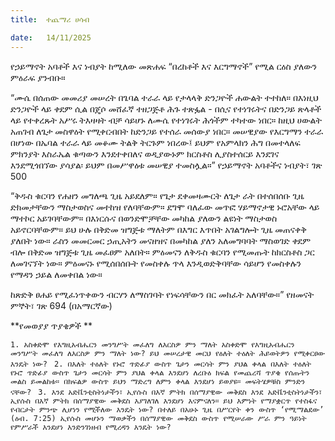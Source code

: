 ```yaml
---
title:  ተጨማሪ ሀሳብ

date:   14/11/2025
---
```


የኃይማኖት አባቶች እና ነብያት ከሚለው መጽሐፍ “በረከቶች እና እርግማኖች” የሚል ርዕስ ያለውን ምዕራፍ ያንብቡ።

“ሙሴ በሰጠው መመሪያ መሠረት በጌባል ተራራ ላይ የታላላቅ ድንጋዮች ሐውልት ተተከለ። በእነዚህ ድንጋዮች ላይ ቀደም ሲል በጄሶ መሸፈኛ ተዘጋጅቶ ሕጉ ተጽፏል - በሲና የተነገሩትና በድንጋይ ጽላቶች ላይ የተቀረጹት አሥሩ ትእዛዛት ብቻ ሳይሆኑ ለሙሴ የተነገሩት ሕጎችም ተካተው ነበር። ከዚህ ሀውልት አጠገብ ለጌታ መስዋዕት የሚቀርብበት ከድንጋይ የተሰራ መሰውያ ነበር። መሠዊያው የእርግማን ተራራ በሆነው በኤባል ተራራ ላይ መቆሙ ትልቅ ትርጉም ነበረው፤ ይህም የአምላክን ሕግ በመተላለፍ ምክንያት እስራኤል ቁጣውን እንደተቀበለና ወዲያውኑም ክርስቶስ ሊያስተሰርይ እንደገና እንደሚጎበኘው ያሳያል፡ ይህም በመሥዋዕቱ መሠዊያ ተመስሏል።” የኃይማኖት አባቶችና ነብያት፣ ገጽ 500

“ቅዱስ ቁርባን የሐዘን መግለጫ ጊዜ አይደለም። የጌታ ደቀመዛሙርት ለጌታ ራት በተሰበሰቡ ጊዜ ድክመታቸውን ማስታወስና መተከዝ የለባቸውም። ደግሞ ባለፈው መጥፎ ሃይማኖታዊ ኑሮአቸው ላይ ማተኮር አይገባቸውም። በእነርሱና በወንድሞቻቸው መካከል ያለውን ልዩነት ማስታወስ አይኖርባቸውም። ይህ ሁሉ በቅድመ ዝግጅቱ ማለትም በእግር እጥበት አገልግሎት ጊዜ መጠናቀቅ ያለበት ነው። ራስን መመርመር ኃጢአትን መናዘዝና በመካከል ያለን አለመግባባት ማስወገድ ቀደም ብሎ በቅድመ ዝግጅቱ ጊዜ መፈፀም አለበት። ምዕመናን ለቅዱስ ቁርባን የሚመጡት ከክርስቶስ ጋር ለመገናኘት ነው። ምዕመናኑ የሚሰበሰቡት የመስቀሉ ጥላ እንዲወድቅባቸው ሳይሆን የመስቀሉን የማዳን ኃይል ለመቀበል ነው።

ከጽድቅ ፀሐይ የሚፈነጥቀውን ብርሃን ለማስገባት የነፍሳቸውን በር መክፈት አለባቸው።” የዘመናት ምኞት፣ ገጽ 694 (በአማርኛው)   



**የመወያያ ጥያቄዎች
**


`1. አስቀድሞ የእግዚአብሔርን መንግሥት መፈለግ ለእርስዎ ምን ማለት አስቀድሞ የእግዚአብሔርን መንግሥት መፈለግ ለእርስዎ ምን ማለት ነው? ይህ መሠረታዊ መርህ የዕለት ተዕለት ሕይወትዎን የሚቀርፀው እንዴት ነው?
`
`2. በእለት ተዕለት የኑሮ ጥድፊያ ውስጥ ጌታን መርሳት ምን ያህል ቀላል በእለት ተዕለት የኑሮ ጥድፊያ ውስጥ ጌታን መርሳት ምን ያህል ቀላል እንደሆነ ለረቡዕ ክፍል የመጨረሻ ጥያቄ የሰጡትን መልስ ይመልከቱ። በክፍልዎ ውስጥ ይህን ማድረግ ለምን ቀላል እንደሆነ ይወያዩ። መፍትሄዎቹስ ምንድን ናቸው?
`
`3. እንደ አድቬንቲስትነታችን፣ ኢየሱስ በእኛ ምትክ በሰማያዊው መቅደስ እንደ አድቬንቲስትነታችን፣ ኢየሱስ በእኛ ምትክ በሰማያዊው መቅደስ እያገለገለ እንደሆነ እናምናለን። ይህ እምነት የማያቋርጥ የተስፋና የብርታት ምንጭ ሊሆነን የሚችለው እንዴት ነው? በተለይ በአሁኑ ጊዜ በሥርየት ቀን ውስጥ ‘የሚማልደው’ (ዕብ. 7:25) ኢየሱስ መሆኑን ማወቃችን በሰማያዊው መቅደስ ውስጥ የሚሠራው ሥራ ምን ዓይነት የምሥራች እንደሆነ እንድንገነዘብ የሚረዳን እንዴት ነው?
`
